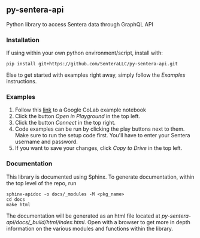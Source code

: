 ## py-sentera-api

Python library to access Sentera data through GraphQL API

### Installation 

If using within your own python environment/script, install with:

    pip install git+https://github.com/SenteraLLC/py-sentera-api.git
   
Else to get started with examples right away, simply follow the *Examples* instructions.
        
### Examples

1) Follow this [link](https://colab.research.google.com/drive/1XMoviBHAyd9-rMYorq9JO1mjs64U9WEn) to a Google CoLab example notebook
2) Click the button *Open in Playground* in the top left.
3) Click the button *Connect* in the top right.
4) Code examples can be run by clicking the play buttons next to them.  Make sure to run the 
   setup code first.  You'll have to enter your Sentera username and password.
5) If you want to save your changes, click *Copy to Drive* in the top left.

### Documentation

This library is documented using Sphinx. To generate documentation, within the top level of
the repo, run

    sphinx-apidoc -o docs/_modules -M <pkg_name>
    cd docs
    make html

The documentation will be generated as an html file located at *py-sentera-api/docs/\_build/html/index.html*. 
Open with a browser to get more in depth information on the various modules and functions within the library.
